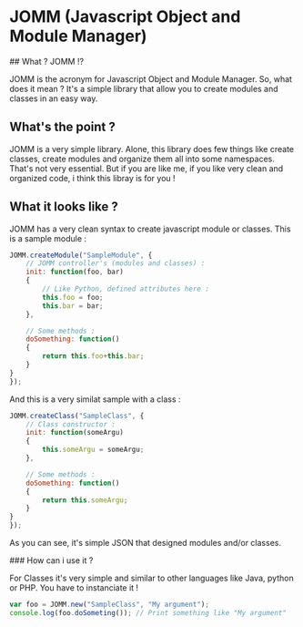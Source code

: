 JOMM (Javascript Object and Module Manager)
===========================================

## What ? JOMM !?

JOMM is the acronym for Javascript Object and Module Manager. So, what does it mean ? It's a simple
library that allow you to create modules and classes in an easy way.

## What's the point ?

JOMM is a very simple library. Alone, this library does few 
things like create classes, create modules and organize 
them all into some namespaces. That's not very essential. But
if you are like me, if you like very clean and organized code, i think this
libray is for you !

## What it looks like ?

JOMM has a very clean syntax to create javascript module or classes. This is
a sample module :

```javascript
JOMM.createModule("SampleModule", {
	// JOMM controller's (modules and classes) :
	init: function(foo, bar)
	{
		// Like Python, defined attributes here :
		this.foo = foo;
		this.bar = bar;
	},

	// Some methods :
	doSomething: function()
	{
		return this.foo+this.bar;
	}
}
});
```

And this is a very similat sample with a class :

```javascript
JOMM.createClass("SampleClass", {
	// Class constructor :
	init: function(someArgu)
	{
		this.someArgu = someArgu;
	},

	// Some methods :
	doSomething: function()
	{
		return this.someArgu;
	}
}
});
```

As you can see, it's simple JSON that designed modules and/or
classes.

### How can i use it ?

For Classes it's very simple and similar to other languages like
Java, python or PHP. You have to instanciate it !

```javascript
var foo = JOMM.new("SampleClass", "My argument");
console.log(foo.doSometing()); // Print something like "My argument"
```